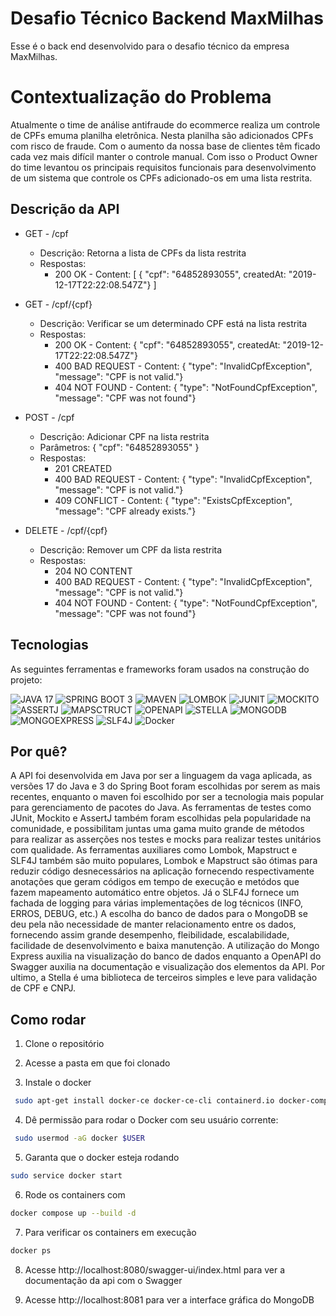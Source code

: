 # Desafio Técnico Backend MaxMilhas

Esse é o back end desenvolvido para o desafio técnico da empresa MaxMilhas.

# Contextualização do Problema

Atualmente o time de análise antifraude do ecommerce realiza um controle de CPFs emuma planilha eletrônica. Nesta planilha são adicionados CPFs com risco de fraude. Com o aumento da nossa base de clientes têm ficado cada vez mais difícil manter o controle manual. Com isso o Product Owner do time levantou os principais requisitos funcionais para desenvolvimento de um sistema que controle os CPFs adicionado-os em uma lista restrita.

## Descrição da API

- GET - /cpf
  - Descrição: Retorna a lista de CPFs da lista restrita
  - Respostas: 
      - 200 OK - Content: [ { "cpf": "64852893055", createdAt: "2019-12-17T22:22:08.547Z"} ]
  
- GET - /cpf/{cpf}
  - Descrição: Verificar se um determinado CPF está na lista restrita
  - Respostas: 
      - 200 OK - Content: { "cpf": "64852893055", createdAt: "2019-12-17T22:22:08.547Z"}
      - 400 BAD REQUEST - Content: { "type": "InvalidCpfException", "message": "CPF is not valid."}
      - 404 NOT FOUND - Content: { "type": "NotFoundCpfException", "message": "CPF was not found"}
               
- POST - /cpf
  - Descrição: Adicionar CPF na lista restrita
  - Parâmetros: { "cpf": "64852893055" }
  - Respostas: 
      - 201 CREATED 
      - 400 BAD REQUEST - Content: { "type": "InvalidCpfException", "message": "CPF is not valid."}
      - 409 CONFLICT - Content: { "type": "ExistsCpfException", "message": "CPF already exists."}
               
- DELETE - /cpf/{cpf}
  - Descrição: Remover um CPF da lista restrita
  - Respostas: 
      - 204 NO CONTENT
      - 400 BAD REQUEST - Content: { "type": "InvalidCpfException", "message": "CPF is not valid."}
      - 404 NOT FOUND - Content: { "type": "NotFoundCpfException", "message": "CPF was not found"}

## Tecnologias

As seguintes ferramentas e frameworks foram usados na construção do projeto:<br>

  ![JAVA 17](https://img.shields.io/badge/JAVA-17-%23E34F26.svg?style=for-the-badge&logo=java&logoColor=white)
  ![SPRING BOOT 3](https://img.shields.io/badge/SPRING-BOOT-3-%231572B6.svg?style=for-the-badge&logo=maven&logoColor=white)
  ![MAVEN](https://img.shields.io/badge/MAVEN-%23323330.svg?style=for-the-badge&logo=springboot&logoColor=%23F7DF1E)
  ![LOMBOK](https://img.shields.io/badge/LOMBOK-%2320232a.svg?style=for-the-badge&logo=lombok&logoColor=%2361DAFB)
  ![JUNIT](https://img.shields.io/badge/JUNIT-CA4245?style=for-the-badge&logo=junit&logoColor=white)
  ![MOCKITO](https://img.shields.io/badge/MOCKITO-DB7093?style=for-the-badge&logo=mockito&logoColor=white)
  ![ASSERTJ](https://img.shields.io/badge/ASSERTJ-6DA55F?style=for-the-badge&logo=assertj&logoColor=white)
  ![MAPSCTRUCT](https://img.shields.io/badge/MAPSCTRUCT-%23404d59.svg?style=for-the-badge&logo=mapstruct&logoColor=%2361DAFB)
  ![OPENAPI](https://img.shields.io/badge/OPENAPI-%23316192.svg?style=for-the-badge&logo=openapi&logoColor=white)
  ![STELLA](https://img.shields.io/badge/STELLA-%23007ACC.svg?style=for-the-badge)
  ![MONGODB](https://img.shields.io/badge/MONGODB-3982CE?style=for-the-badge&logo=mongodb&logoColor=white)
  ![MONGOEXPRESS](https://img.shields.io/badge/MONGOEXPRESS-%23C21325?style=for-the-badge&logo=mongoexpress&logoColor=white)
  ![SLF4J](https://img.shields.io/badge/SLF4J-%23E5E5E5?style=for-the-badge&logo=slf4j&logoColor=058a5e)
  ![Docker](https://img.shields.io/badge/docker-%230db7ed.svg?style=for-the-badge&logo=docker&logoColor=white)
  
## Por quê?

A API foi desenvolvida em Java por ser a linguagem da vaga aplicada, as versões 17 do Java e 3 do Spring Boot foram escolhidas por serem as mais recentes, enquanto o maven foi escolhido por ser a tecnologia mais popular para gerenciamento de pacotes do Java. 
As ferramentas de testes como JUnit, Mockito e AssertJ também foram escolhidas pela popularidade na comunidade, e possibilitam juntas uma gama muito grande de métodos para realizar as asserções nos testes e mocks para realizar testes unitários com qualidade.
As ferramentas auxiliares como Lombok, Mapstruct e SLF4J também são muito populares, Lombok e Mapstruct são ótimas para reduzir código desnecessários na aplicação fornecendo respectivamente anotações que geram códigos em tempo de execução e metódos que fazem mapeamento automático entre objetos. Já o SLF4J fornece um fachada de logging para várias implementações de log técnicos (INFO, ERROS, DEBUG, etc.)
A escolha do banco de dados para o MongoDB se deu pela não necessidade de manter relacionamento entre os dados, fornecendo assim grande desempenho, fleibilidade, escalabilidade, facilidade de desenvolvimento e baixa manutenção. A utilização do Mongo Express auxilia na visualização do banco de dados enquanto a OpenAPI do Swagger auxilia na documentação e visualização dos elementos da API.
Por ultimo, a Stella é uma biblioteca de terceiros simples e leve para validação de CPF e CNPJ.

## Como rodar

1. Clone o repositório

2. Acesse a pasta em que foi clonado

3. Instale o docker
```bash
 sudo apt-get install docker-ce docker-ce-cli containerd.io docker-compose-plugin

```

4. Dê permissão para rodar o Docker com seu usuário corrente:
```bash
 sudo usermod -aG docker $USER

```

5. Garanta que o docker esteja rodando
```bash
sudo service docker start
```

6. Rode os containers com
```bash
docker compose up --build -d
```

7. Para verificar os containers em execução
```bash
docker ps
```

8. Acesse http://localhost:8080/swagger-ui/index.html para ver a documentação da api com o Swagger

9. Acesse http://localhost:8081 para ver a interface gráfica do MongoDB
